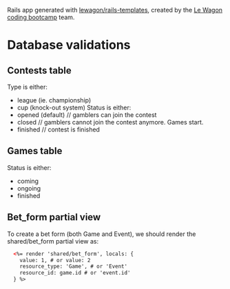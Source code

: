 Rails app generated with [lewagon/rails-templates](https://github.com/lewagon/rails-templates), created by the [Le Wagon coding bootcamp](https://www.lewagon.com) team.

# Database validations
## Contests table
Type is either:
- league (ie. championship)
- cup (knock-out system)
Status is either:
- opened (default) // gamblers can join the contest
- closed // gamblers cannot join the contest anymore. Games start.
- finished // contest is finished

## Games table
Status is either:
- coming
- ongoing
- finished

## Bet_form partial view
To create a bet form (both Game and Event), we should render the shared/bet_form partial view as:
```html
  <%= render 'shared/bet_form', locals: {
    value: 1, # or value: 2
    resource_type: 'Game', # or 'Event'
    resource_id: game.id # or 'event.id'
  } %>
```
